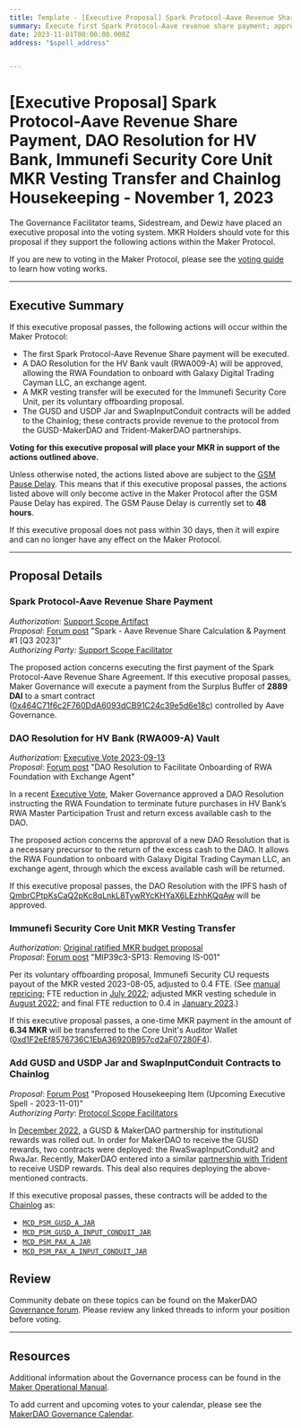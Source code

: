 ```yaml
---
title: Template - [Executive Proposal] Spark Protocol-Aave Revenue Share Payment, DAO Resolution for HV Bank, Immunefi Security Core Unit MKR Vesting Transfer and Chainlog Housekeeping - November 1, 2023
summary: Execute first Spark Protocol-Aave revenue share payment; approve HV Bank (RWA009-A) DAO Resolution to onboard RWA Foundation with exchange agent; execute Immunefi Security Core Unit MKR vesting transfer; add GUSD and USDP Jar and SwapInputConduit contracts to Chainlog.
date: 2023-11-01T00:00:00.000Z
address: "$spell_address"


---
```


# [Executive Proposal] Spark Protocol-Aave Revenue Share Payment, DAO Resolution for HV Bank, Immunefi Security Core Unit MKR Vesting Transfer and Chainlog Housekeeping - November 1, 2023

The Governance Facilitator teams, Sidestream, and Dewiz have placed an executive proposal into the voting system. MKR Holders should vote for this proposal if they support the following actions within the Maker Protocol.

If you are new to voting in the Maker Protocol, please see the [voting guide](https://manual.makerdao.com/governance/voting-in-makerdao/on-chain-governance) to learn how voting works.

---

## Executive Summary

If this executive proposal passes, the following actions will occur within the Maker Protocol:

- The first Spark Protocol-Aave Revenue Share payment will be executed.
- A DAO Resolution for the HV Bank vault (RWA009-A) will be approved, allowing the RWA Foundation to onboard with Galaxy Digital Trading Cayman LLC, an exchange agent.
- A MKR vesting transfer will be executed for the Immunefi Security Core Unit, per its voluntary offboarding proposal.  
- The GUSD and USDP Jar and SwapInputConduit contracts will be added to the Chainlog; these contracts provide revenue to the protocol from the GUSD-MakerDAO and Trident-MakerDAO partnerships.

**Voting for this executive proposal will place your MKR in support of the actions outlined above.**

Unless otherwise noted, the actions listed above are subject to the [GSM Pause Delay](https://manual.makerdao.com/parameter-index/core/param-gsm-pause-delay). This means that if this executive proposal passes, the actions listed above will only become active in the Maker Protocol after the GSM Pause Delay has expired. The GSM Pause Delay is currently set to **48 hours**.

If this executive proposal does not pass within 30 days, then it will expire and can no longer have any effect on the Maker Protocol.


---

## Proposal Details

### Spark Protocol-Aave Revenue Share Payment

*Authorization*: [Support Scope Artifact](https://mips.makerdao.com/mips/details/MIP106#9-4-1-spark-protocol-aave-revenue-share)\
*Proposal*: [Forum post](https://forum.makerdao.com/t/spark-aave-revenue-share-calculation-payment-1-q3-2023/22486) "Spark - Aave Revenue Share Calculation & Payment #1 [Q3 2023]"\
*Authorizing Party:* [Support Scope Facilitator](https://forum.makerdao.com/t/spark-aave-revenue-share-calculation-payment-1-q3-2023/22486/2)

The proposed action concerns executing the first payment of the Spark Protocol-Aave Revenue Share Agreement. If this executive proposal passes, Maker Governance will execute a payment from the Surplus Buffer of **2889 DAI** to a smart contract ([0x464C71f6c2F760DdA6093dCB91C24c39e5d6e18c](https://etherscan.io/address/0x464C71f6c2F760DdA6093dCB91C24c39e5d6e18c)) controlled by Aave Governance.

### DAO Resolution for HV Bank (RWA009-A) Vault

*Authorization*: [Executive Vote 2023-09-13](https://vote.makerdao.com/executive/template-executive-vote-stability-scope-parameter-changes-spark-protocol-d3m-parameter-changes-set-fortunafi-debt-ceiling-to-zero-dai-dao-resolution-for-hv-bank-delegate-compensation-and-other-actions-september-13-2023)\
*Proposal*: [Forum post](http://forum.makerdao.com/t/dao-resolution-to-facilitate-onboarding-of-rwa-foundation-with-exchange-agent/22456) "DAO Resolution to Facilitate Onboarding of RWA Foundation with Exchange Agent"

In a recent [Executive Vote](https://vote.makerdao.com/executive/template-executive-vote-stability-scope-parameter-changes-spark-protocol-d3m-parameter-changes-set-fortunafi-debt-ceiling-to-zero-dai-dao-resolution-for-hv-bank-delegate-compensation-and-other-actions-september-13-2023), Maker Governance approved a DAO Resolution instructing the RWA Foundation to terminate future purchases in HV Bank’s RWA Master Participation Trust and return excess available cash to the DAO. 

The proposed action concerns the approval of a new DAO Resolution that is a necessary precursor to the return of the excess cash to the DAO. It allows the RWA Foundation to onboard with Galaxy Digital Trading Cayman LLC, an exchange agent, through which the excess available cash will be returned. 

If this executive proposal passes, the DAO Resolution with the IPFS hash of [QmbrCPtpKsCaQ2pKc8qLnkL8TywRYcKHYaX6LEzhhKQqAw](https://gateway.pinata.cloud/ipfs/QmbrCPtpKsCaQ2pKc8qLnkL8TywRYcKHYaX6LEzhhKQqAw) will be approved. 

### Immunefi Security Core Unit MKR Vesting Transfer

*Authorization*: [Original ratified MKR budget proposal](https://mips.makerdao.com/mips/details/MIP40c3SP41)\
 *Proposal*: [Forum post](https://forum.makerdao.com/t/mip39c3-sp13-removing-is-001/22392) "MIP39c3-SP13: Removing IS-001"

Per its voluntary offboarding proposal, Immunefi Security CU requests payout of the MKR vested 2023-08-05, adjusted to 0.4 FTE. (See [manual repricing](https://forum.makerdao.com/t/mip40c3-sp41-immunefi-security-core-unit-mkr-budget-is-001/10814/3); FTE reduction in [July 2022](https://github.com/makerdao-is/transparency-reporting/blob/main/Monthly%20Budget%20Statements/2022-07.md#fte); adjusted MKR vesting schedule in [August 2022](https://github.com/makerdao-is/transparency-reporting/blob/main/Monthly%20Budget%20Statements/2022-08.md#3-mkr-vesting-overview); and final FTE reduction to 0.4 in [January 2023](https://github.com/makerdao-is/transparency-reporting/blob/main/Monthly%20Budget%20Statements/2023-01.md#fte).) 

If this executive proposal passes, a one-time MKR payment in the amount of **6.34 MKR** will be transferred to the Core Unit's Auditor Wallet ([0xd1F2eEf8576736C1EbA36920B957cd2aF07280F4](https://etherscan.io/address/0xd1F2eEf8576736C1EbA36920B957cd2aF07280F4)).

### Add GUSD and USDP Jar and SwapInputConduit Contracts to Chainlog

*Proposal*: [Forum Post](https://forum.makerdao.com/t/proposed-housekeeping-item-upcoming-executive-spell-2023-11-01/22477) "Proposed Housekeeping Item (Upcoming Executive Spell - 2023-11-01)"\
*Authorizing Party*: [Protocol Scope Facilitators](http://forum.makerdao.com/t/proposed-housekeeping-item-upcoming-executive-spell-2023-11-01/22477/2)

In [December 2022](https://forum.makerdao.com/t/gusd-institutional-rewards-technical-solution-risk-assessment-and-deployment-details-for-receiving-payments-of-rewards/19055), a GUSD & MakerDAO partnership for institutional rewards was rolled out. In order for MakerDAO to receive the GUSD rewards, two contracts were deployed: the RwaSwapInputConduit2 and RwaJar. Recently, MakerDAO entered into a similar [partnership with Trident](https://vote.makerdao.com/executive/template-executive-vote-usdp-psm-incentives-reth-initial-offboarding-rwa-vaults-reconfiguration-various-parameter-changes-avc-and-ad-compensation-facilitator-and-ecosystem-actor-compensation-spark-proxy-spell-october-11-2023) to receive USDP rewards. This deal also requires deploying the above-mentioned contracts.

If this executive proposal passes, these contracts will be added to the [Chainlog](https://chainlog.makerdao.com/) as:

- [`MCD_PSM_GUSD_A_JAR`](https://etherscan.io/address/0xf2E7a5B83525c3017383dEEd19Bb05Fe34a62C27)
- [`MCD_PSM_GUSD_A_INPUT_CONDUIT_JAR`](https://etherscan.io/address/0x6934218d8B3E9ffCABEE8cd80F4c1C4167Afa638)
- [`MCD_PSM_PAX_A_JAR`](https://etherscan.io/address/0x8bF8b5C58bb57Ee9C97D0FEA773eeE042B10a787)
- [`MCD_PSM_PAX_A_INPUT_CONDUIT_JAR`](https://etherscan.io/address/0xDa276Ab5F1505965e0B6cD1B6da2A18CcBB29515)

## Review

Community debate on these topics can be found on the MakerDAO [Governance forum](https://forum.makerdao.com/). Please review any linked threads to inform your position before voting.

---

## Resources

Additional information about the Governance process can be found in the [Maker Operational Manual](https://manual.makerdao.com).

To add current and upcoming votes to your calendar, please see the [MakerDAO Governance Calendar](https://manual.makerdao.com/makerdao/calendars/governance-calendar).